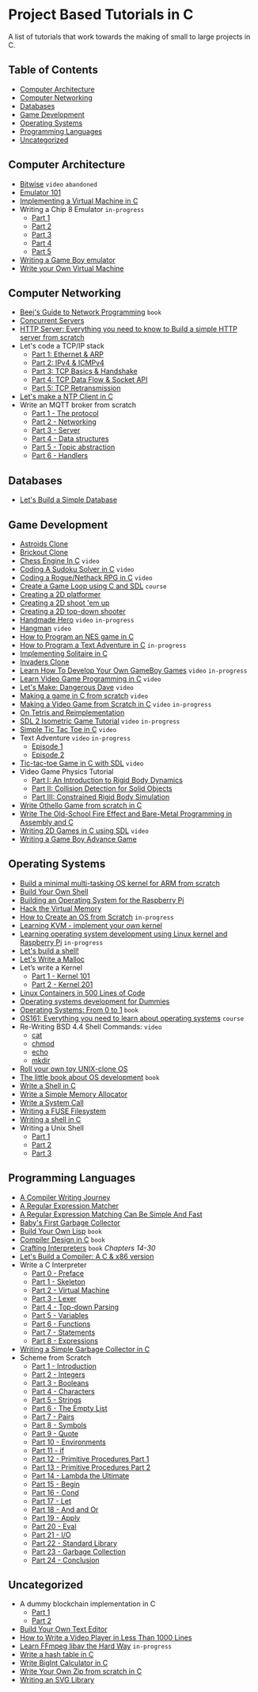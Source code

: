 # Project Based Tutorials in C

A list of tutorials that work towards the making of small to large projects in C.

## Table of Contents

- [Computer Architecture](#computer-architecture)
- [Computer Networking](#computer-networking)
- [Databases](#databases)
- [Game Development](#game-development)
- [Operating Systems](#operating-systems)
- [Programming Languages](#programming-languages)
- [Uncategorized](#uncategorized)

## Computer Architecture

- [Bitwise](https://github.com/pervognsen/bitwise) `video` `abandoned`
- [Emulator 101](http://emulator101.com/)
- [Implementing a Virtual Machine in C](https://felixangell.com/blogs/virtual-machine-in-c)
- Writing a Chip 8 Emulator `in-progress`
  - [Part 1](http://craigthomas.ca/blog/2014/06/21/writing-a-chip-8-emulator-part-1/)
  - [Part 2](http://craigthomas.ca/blog/2014/07/17/writing-a-chip-8-emulator-part-2/)
  - [Part 3](http://craigthomas.ca/blog/2015/02/19/writing-a-chip-8-emulator-draw-command-part-3/)
  - [Part 4](http://craigthomas.ca/blog/2017/10/15/writing-a-chip-8-emulator-built-in-font-set-part-4/)
  - [Part 5](http://craigthomas.ca/blog/2018/09/07/writing-a-chip-8-emulator-instruction-set-part-5/)
- [Writing a Game Boy emulator](https://cturt.github.io/cinoop.html)
- [Write your Own Virtual Machine](https://justinmeiners.github.io/lc3-vm/)

## Computer Networking

- [Beej's Guide to Network Programming](http://beej.us/guide/bgnet/html/multi/index.html) `book`
- [Concurrent Servers](https://eli.thegreenplace.net/2017/concurrent-servers-part-1-introduction/)
- [HTTP Server: Everything you need to know to Build a simple HTTP server from scratch](https://medium.com/from-the-scratch/http-server-what-do-you-need-to-know-to-build-a-simple-http-server-from-scratch-d1ef8945e4fa)
- Let's code a TCP/IP stack
  - [Part 1: Ethernet & ARP](http://www.saminiir.com/lets-code-tcp-ip-stack-1-ethernet-arp/)
  - [Part 2: IPv4 & ICMPv4](http://www.saminiir.com/lets-code-tcp-ip-stack-2-ipv4-icmpv4/)
  - [Part 3: TCP Basics & Handshake](http://www.saminiir.com/lets-code-tcp-ip-stack-3-tcp-handshake/)
  - [Part 4: TCP Data Flow & Socket API](http://www.saminiir.com/lets-code-tcp-ip-stack-4-tcp-data-flow-socket-api/)
  - [Part 5: TCP Retransmission](http://www.saminiir.com/lets-code-tcp-ip-stack-5-tcp-retransmission/)
- [Let's make a NTP Client in C](https://lettier.github.io/posts/2016-04-26-lets-make-a-ntp-client-in-c.html)
- Write an MQTT broker from scratch
  - [Part 1 - The protocol](https://codepr.github.io/posts/sol-mqtt-broker)
  - [Part 2 - Networking](https://codepr.github.io/posts/sol-mqtt-broker-p2)
  - [Part 3 - Server](https://codepr.github.io/posts/sol-mqtt-broker-p3)
  - [Part 4 - Data structures](https://codepr.github.io/posts/sol-mqtt-broker-p4)
  - [Part 5 - Topic abstraction](https://codepr.github.io/posts/sol-mqtt-broker-p5)
  - [Part 6 - Handlers](https://codepr.github.io/posts/sol-mqtt-broker-p6)

## Databases

- [Let's Build a Simple Database](https://cstack.github.io/db_tutorial/)

## Game Development

- [Astroids Clone](https://gtk.dashgl.com/?folder=Astroids)
- [Brickout Clone](https://gtk.dashgl.com/?folder=Brickout)
- [Chess Engine In C](https://www.youtube.com/playlist?list=PLZ1QII7yudbc-Ky058TEaOstZHVbT-2hg) `video`
- [Coding A Sudoku Solver in C](https://www.youtube.com/playlist?list=PLkTXsX7igf8edTYU92nU-f5Ntzuf-RKvW) `video`
- [Coding a Rogue/Nethack RPG in C](https://www.youtube.com/playlist?list=PLkTXsX7igf8erbWGYT4iSAhpnJLJ0Nk5G) `video`
- [Create a Game Loop using C and SDL](https://www.udemy.com/course/game-loop-c-sdl/) `course`
- [Creating a 2D platformer](https://www.parallelrealities.co.uk/tutorials/#ppp)
- [Creating a 2D shoot 'em up](https://www.parallelrealities.co.uk/tutorials/#shooter)
- [Creating a 2D top-down shooter](https://www.parallelrealities.co.uk/tutorials/#bad)
- [Handmade Hero](https://handmadehero.org/) `video` `in-progress`
- [Hangman](https://www.youtube.com/playlist?list=PLZ1QII7yudbd2ZHYSEWrSddsvD5PW_r5O) `video`
- [How to Program an NES game in C](https://nesdoug.com/)
- [How to Program a Text Adventure in C](https://helderman.github.io/htpataic/htpataic01.html) `in-progress`
- [Implementing Solitaire in C](https://jborza.github.io/games/2020/07/12/solitaire-cli.html)
- [Invaders Clone](https://gtk.dashgl.com/?folder=Invaders)
- [Learn How To Develop Your Own GameBoy Games](https://www.youtube.com/playlist?list=PLeEj4c2zF7PaFv5MPYhNAkBGrkx4iPGJo) `video` `in-progress`
- [Learn Video Game Programming in C](https://www.youtube.com/playlist?list=PLT6WFYYZE6uLMcPGS3qfpYm7T_gViYMMt) `video`
- [Let's Make: Dangerous Dave](https://www.youtube.com/playlist?list=PLSkJey49cOgTSj465v2KbLZ7LMn10bCF9) `video`
- [Making a game in C from scratch](https://www.youtube.com/playlist?list=PL7Ej6SUky1357r-Lqf_nogZWHssXP-hvH) `video`
- [Making a Video Game from Scratch in C](https://www.youtube.com/playlist?list=PLlaINRtydtNWuRfd4Ra3KeD6L9FP_tDE7) `video` `in-progress`
- [On Tetris and Reimplementation](https://brennan.io/2015/06/12/tetris-reimplementation/)
- [SDL 2 Isometric Game Tutorial](https://www.youtube.com/playlist?list=PL6Ikt4l3NbVjb7WR-eTgjOBMNCn7f3u7x) `video` `in-progress`
- [Simple Tic Tac Toe in C](https://www.youtube.com/playlist?list=PLZ1QII7yudbc7_ZgXA-gIXmME41Rs2GP5) `video`
- Text Adventure `video` `in-progress`
  - [Episode 1](https://youtu.be/J_Igbh0RH8c)
  - [Episode 2](https://www.youtube.com/watch?v=7dYKhiruW1M)
- [Tic-tac-toe Game in C with SDL](https://www.youtube.com/watch?v=gCVMkKgs3uQ) `video`
- Video Game Physics Tutorial
  - [Part I: An Introduction to Rigid Body Dynamics](https://www.toptal.com/game/video-game-physics-part-i-an-introduction-to-rigid-body-dynamics)
  - [Part II: Collision Detection for Solid Objects](https://www.toptal.com/game/video-game-physics-part-ii-collision-detection-for-solid-objects)
  - [Part III: Constrained Rigid Body Simulation](https://www.toptal.com/game/video-game-physics-part-iii-constrained-rigid-body-simulation)
- [Write Othello Game from scratch in C](https://www.hanshq.net/othello.html)
- [Write The Old-School Fire Effect and Bare-Metal Programming in Assembly and C](https://www.hanshq.net/fire.html)
- [Writing 2D Games in C using SDL](https://www.youtube.com/watch?v=yFLa3ln16w0) `video`
- [Writing a Game Boy Advance Game](https://www.reinterpretcast.com/writing-a-game-boy-advance-game)

## Operating Systems

- [Build a minimal multi-tasking OS kernel for ARM from scratch](https://github.com/jserv/mini-arm-os)
- [Build Your Own Shell](https://github.com/tokenrove/build-your-own-shell)
- [Building an Operating System for the Raspberry Pi](https://jsandler18.github.io/)
- [Hack the Virtual Memory](https://blog.holbertonschool.com/hack-virtual-memory-stack-registers-assembly-code/)
- [How to Create an OS from Scratch](https://github.com/cfenollosa/os-tutorial) `in-progress`
- [Learning KVM - implement your own kernel](https://david942j.blogspot.com/2018/10/note-learning-kvm-implement-your-own.html)
- [Learning operating system development using Linux kernel and Raspberry Pi](https://github.com/s-matyukevich/raspberry-pi-os) `in-progress`
- [Let's build a shell!](https://github.com/kamalmarhubi/shell-workshop)
- [Let's Write a Malloc](https://danluu.com/malloc-tutorial/)
- Let’s write a Kernel
  - [Part 1 - Kernel 101](https://arjunsreedharan.org/post/82710718100/kernel-101-lets-write-a-kernel)
  - [Part 2 - Kernel 201](https://arjunsreedharan.org/post/99370248137/kernel-201-lets-write-a-kernel-with-keyboard)
- [Linux Containers in 500 Lines of Code](https://blog.lizzie.io/linux-containers-in-500-loc.html)
- [Operating systems development for Dummies](https://medium.com/@lduck11007/operating-systems-development-for-dummies-3d4d786e8ac)
- [Operating Systems: From 0 to 1](https://tuhdo.github.io/os01/) `book`
- [OS161: Everything you need to learn about operating systems](https://www.ops-class.org/) `course`
- Re-Writing BSD 4.4 Shell Commands: `video`
  - [cat](https://www.youtube.com/watch?v=MCuzvy79WWQ)
  - [chmod](https://www.youtube.com/watch?v=p7uJBl4A_BA)
  - [echo](https://www.youtube.com/watch?v=69CYF7nJKj8)
  - [mkdir](https://www.youtube.com/watch?v=t96qYd4OUBM)
- [Roll your own toy UNIX-clone OS](http://www.jamesmolloy.co.uk/tutorial_html/)
- [The little book about OS development](https://littleosbook.github.io/) `book`
- [Write a Shell in C](https://brennan.io/2015/01/16/write-a-shell-in-c/)
- [Write a Simple Memory Allocator](https://arjunsreedharan.org/post/148675821737/write-a-simple-memory-allocator)
- [Write a System Call](https://brennan.io/2016/11/14/kernel-dev-ep3/)
- [Writing a FUSE Filesystem](https://www.cs.nmsu.edu/~pfeiffer/fuse-tutorial/)
- [Writing a shell in C](https://danishprakash.github.io/2018/01/15/write-a-shell.html)
- Writing a Unix Shell
  - [Part 1](https://indradhanush.github.io/blog/writing-a-unix-shell-part-1)
  - [Part 2](https://indradhanush.github.io/blog/writing-a-unix-shell-part-2)
  - [Part 3](https://indradhanush.github.io/blog/writing-a-unix-shell-part-3)

## Programming Languages

- [A Compiler Writing Journey](https://github.com/DoctorWkt/acwj)
- [A Regular Expression Matcher](https://www.cs.princeton.edu/courses/archive/spr09/cos333/beautiful.html)
- [A Regular Expression Matching Can Be Simple And Fast](https://swtch.com/~rsc/regexp/regexp1.html)
- [Baby's First Garbage Collector](http://journal.stuffwithstuff.com/2013/12/08/babys-first-garbage-collector/)
- [Build Your Own Lisp](http://www.buildyourownlisp.com/) `book`
- [Compiler Design in C](https://holub.com/goodies/compiler/compilerDesignInC.pdf) `book`
- [Crafting Interpreters](http://www.craftinginterpreters.com/) `book` _Chapters 14-30_
- [Let's Build a Compiler: A C & x86 version](https://github.com/lotabout/Let-s-build-a-compiler)
- Write a C Interpreter
  - [Part 0 - Preface](https://github.com/lotabout/write-a-C-interpreter/blob/master/tutorial/en/0-Preface.md)
  - [Part 1 - Skeleton](https://github.com/lotabout/write-a-C-interpreter/blob/master/tutorial/en/1-Skeleton.md)
  - [Part 2 - Virtual Machine](https://github.com/lotabout/write-a-C-interpreter/blob/master/tutorial/en/2-Virtual-Machine.md)
  - [Part 3 - Lexer](https://github.com/lotabout/write-a-C-interpreter/blob/master/tutorial/en/3-Lexer.md)
  - [Part 4 - Top-down Parsing](https://github.com/lotabout/write-a-C-interpreter/blob/master/tutorial/en/4-Top-down-Parsing.md)
  - [Part 5 - Variables](https://github.com/lotabout/write-a-C-interpreter/blob/master/tutorial/en/5-Variables.md)
  - [Part 6 - Functions](https://github.com/lotabout/write-a-C-interpreter/blob/master/tutorial/en/6-Functions.md)
  - [Part 7 - Statements](https://github.com/lotabout/write-a-C-interpreter/blob/master/tutorial/en/7-Statements.md)
  - [Part 8 - Expressions](https://github.com/lotabout/write-a-C-interpreter/blob/master/tutorial/en/8-Expressions.md)
- [Writing a Simple Garbage Collector in C](http://maplant.com/gc.html)
- Scheme from Scratch
  - [Part 1 - Introduction](http://peter.michaux.ca/articles/scheme-from-scratch-introduction)
  - [Part 2 - Integers](http://peter.michaux.ca/articles/scheme-from-scratch-bootstrap-v0_1-integers)
  - [Part 3 - Booleans](http://peter.michaux.ca/articles/scheme-from-scratch-bootstrap-v0_2-booleans)
  - [Part 4 - Characters](http://peter.michaux.ca/articles/scheme-from-scratch-bootstrap-v0_3-characters)
  - [Part 5 - Strings](http://peter.michaux.ca/articles/scheme-from-scratch-bootstrap-v0_4-strings)
  - [Part 6 - The Empty List](http://peter.michaux.ca/articles/scheme-from-scratch-bootstrap-v0_5-the-empty-list)
  - [Part 7 - Pairs](http://peter.michaux.ca/articles/scheme-from-scratch-bootstrap-v0_6-pairs)
  - [Part 8 - Symbols](http://peter.michaux.ca/articles/scheme-from-scratch-bootstrap-v0_7-symbols)
  - [Part 9 - Quote](http://peter.michaux.ca/articles/scheme-from-scratch-bootstrap-v0_8-quote)
  - [Part 10 - Environments](http://peter.michaux.ca/articles/scheme-from-scratch-bootstrap-v0_9-environments)
  - [Part 11 - if](http://peter.michaux.ca/articles/scheme-from-scratch-bootstrap-v0_10-if)
  - [Part 12 - Primitive Procedures Part 1](http://peter.michaux.ca/articles/scheme-from-scratch-bootstrap-v0_11-primitive-procedures-part-1)
  - [Part 13 - Primitive Procedures Part 2](http://peter.michaux.ca/articles/scheme-from-scratch-bootstrap-v0_12-primitive-procedures-part-2)
  - [Part 14 - Lambda the Ultimate](http://peter.michaux.ca/articles/scheme-from-scratch-bootstrap-v0_13-lambda-the-ultimate)
  - [Part 15 - Begin](http://peter.michaux.ca/articles/scheme-from-scratch-bootstrap-v0_14-begin)
  - [Part 16 - Cond](http://peter.michaux.ca/articles/scheme-from-scratch-bootstrap-v0_15-cond)
  - [Part 17 - Let](http://peter.michaux.ca/articles/scheme-from-scratch-bootstrap-v0_16-let)
  - [Part 18 - And and Or](http://peter.michaux.ca/articles/scheme-from-scratch-bootstrap-v0_17-and-and-or)
  - [Part 19 - Apply](http://peter.michaux.ca/articles/scheme-from-scratch-bootstrap-v0_18-apply)
  - [Part 20 - Eval](http://peter.michaux.ca/articles/scheme-from-scratch-bootstrap-v0_19-eval)
  - [Part 21 - I/O](http://peter.michaux.ca/articles/scheme-from-scratch-bootstrap-v0_20-io)
  - [Part 22 - Standard Library](http://peter.michaux.ca/articles/scheme-from-scratch-bootstrap-v0_21-standard-library)
  - [Part 23 - Garbage Collection](http://peter.michaux.ca/articles/scheme-from-scratch-bootstrap-v0_22-garbage-collection)
  - [Part 24 - Conclusion](http://peter.michaux.ca/articles/scheme-from-scratch-bootstrap-conclusion)

## Uncategorized

- A dummy blockchain implementation in C
  - [Part 1](https://myram.xyz/c-blockchain-implementation-1/)
  - [Part 2](https://myram.xyz/c-blockchain-implementation-2/)
- [Build Your Own Text Editor](https://viewsourcecode.org/snaptoken/kilo/)
- [How to Write a Video Player in Less Than 1000 Lines](http://dranger.com/ffmpeg/ffmpeg.html)
- [Learn FFmpeg libav the Hard Way](https://github.com/leandromoreira/ffmpeg-libav-tutorial) `in-progress`
- [Write a hash table in C](https://github.com/jamesroutley/write-a-hash-table)
- [Write BigInt Calculator in C](https://www.hanshq.net/bigint.html)
- [Write Your Own Zip from scratch in C](https://www.hanshq.net/zip.html)
- [Writing an SVG Library](http://www.codedrome.com/svg-library-in-c/)

